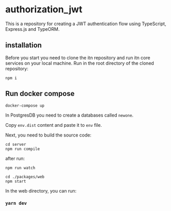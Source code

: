 # authorization_jwt

This is a repository for creating a JWT authentication flow using TypeScript, Express.js and TypeORM.

## installation

Before you start you need to clone the itn repository and run itn core services on your local machine.
Run in the root directory of the cloned repository:

```shell
npm i
```

## Run docker compose

```shell
docker-compose up
```

In PostgresDB you need to create a databases called `newone`.

Copy `env.dist` content and paste it to `env` file.

Next, you need to build the source code:

```shell
cd server
npm run compile
```

after run:

```shell
npm run watch
```

```shell
cd ./packages/web
npm start
```

In the web directory, you can run:

### `yarn dev`
